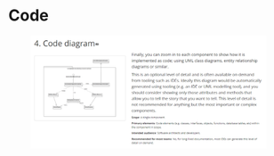 # Code

<figure><img src="../.gitbook/assets/image (2).png" alt=""><figcaption></figcaption></figure>
